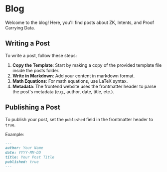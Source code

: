 # Blog

Welcome to the blog! Here, you'll find posts about ZK, Intents, and Proof Carrying Data.

## Writing a Post

To write a post, follow these steps:

1. **Copy the Template**: Start by making a copy of the provided template file inside the posts folder.
2. **Write in Markdown**: Add your content in markdown format.
3. **Math Equations**: For math equations, use LaTeX syntax.
4. **Metadata**: The frontend website uses the frontmatter header to parse the post's metadata (e.g., author, date, title, etc.).

## Publishing a Post

To publish your post, set the `published` field in the frontmatter header to `true`.

Example:

```markdown
---
author: Your Name
date: YYYY-MM-DD
title: Your Post Title
published: true
---
```

